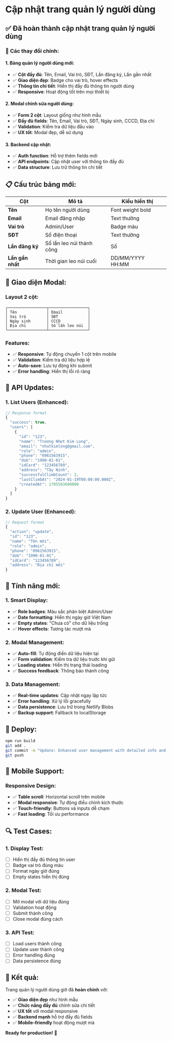 # Cập nhật trang quản lý người dùng

## ✅ Đã hoàn thành cập nhật trang quản lý người dùng

### 🔧 **Các thay đổi chính:**

#### **1. Bảng quản lý người dùng mới:**
- ✅ **Cột đầy đủ**: Tên, Email, Vai trò, SĐT, Lần đăng ký, Lần gần nhất
- ✅ **Giao diện đẹp**: Badge cho vai trò, hover effects
- ✅ **Thông tin chi tiết**: Hiển thị đầy đủ thông tin người dùng
- ✅ **Responsive**: Hoạt động tốt trên mọi thiết bị

#### **2. Modal chỉnh sửa người dùng:**
- ✅ **Form 2 cột**: Layout giống như hình mẫu
- ✅ **Đầy đủ fields**: Tên, Email, Vai trò, SĐT, Ngày sinh, CCCD, Địa chỉ
- ✅ **Validation**: Kiểm tra dữ liệu đầu vào
- ✅ **UX tốt**: Modal đẹp, dễ sử dụng

#### **3. Backend cập nhật:**
- ✅ **Auth function**: Hỗ trợ thêm fields mới
- ✅ **API endpoints**: Cập nhật user với thông tin đầy đủ
- ✅ **Data structure**: Lưu trữ thông tin chi tiết

## 📋 **Cấu trúc bảng mới:**

| Cột | Mô tả | Kiểu hiển thị |
|-----|-------|---------------|
| **Tên** | Họ tên người dùng | Font weight bold |
| **Email** | Email đăng nhập | Text thường |
| **Vai trò** | Admin/User | Badge màu |
| **SĐT** | Số điện thoại | Text thường |
| **Lần đăng ký** | Số lần leo núi thành công | Số |
| **Lần gần nhất** | Thời gian leo núi cuối | DD/MM/YYYY HH:MM |

## 🎨 **Giao diện Modal:**

### **Layout 2 cột:**
```
┌─────────────────┬─────────────────┐
│ Tên             │ Email           │
│ Vai trò         │ SĐT             │
│ Ngày sinh       │ CCCD            │
│ Địa chỉ         │ Số lần leo núi  │
└─────────────────┴─────────────────┘
```

### **Features:**
- ✅ **Responsive**: Tự động chuyển 1 cột trên mobile
- ✅ **Validation**: Kiểm tra dữ liệu hợp lệ
- ✅ **Auto-save**: Lưu tự động khi submit
- ✅ **Error handling**: Hiển thị lỗi rõ ràng

## 🔧 **API Updates:**

### **1. List Users (Enhanced):**
```javascript
// Response format
{
  "success": true,
  "users": [
    {
      "id": "123",
      "name": "Trương Nhựt Kim Long",
      "email": "nhutkimlong@gmail.com",
      "role": "admin",
      "phone": "0961563915",
      "dob": "1990-01-01",
      "idCard": "123456789",
      "address": "Tây Ninh",
      "successfulClimbCount": 2,
      "lastClimbAt": "2024-01-19T00:00:00.000Z",
      "createdAt": 1705593600000
    }
  ]
}
```

### **2. Update User (Enhanced):**
```javascript
// Request format
{
  "action": "update",
  "id": "123",
  "name": "Tên mới",
  "role": "admin",
  "phone": "0961563915",
  "dob": "1990-01-01",
  "idCard": "123456789",
  "address": "Địa chỉ mới"
}
```

## 🎯 **Tính năng mới:**

### **1. Smart Display:**
- ✅ **Role badges**: Màu sắc phân biệt Admin/User
- ✅ **Date formatting**: Hiển thị ngày giờ Việt Nam
- ✅ **Empty states**: "Chưa có" cho dữ liệu trống
- ✅ **Hover effects**: Tương tác mượt mà

### **2. Modal Management:**
- ✅ **Auto-fill**: Tự động điền dữ liệu hiện tại
- ✅ **Form validation**: Kiểm tra dữ liệu trước khi gửi
- ✅ **Loading states**: Hiển thị trạng thái loading
- ✅ **Success feedback**: Thông báo thành công

### **3. Data Management:**
- ✅ **Real-time updates**: Cập nhật ngay lập tức
- ✅ **Error handling**: Xử lý lỗi gracefully
- ✅ **Data persistence**: Lưu trữ trong Netlify Blobs
- ✅ **Backup support**: Fallback to localStorage

## 🚀 **Deploy:**

```bash
npm run build
git add .
git commit -m "Update: Enhanced user management with detailed info and modal"
git push
```

## 📱 **Mobile Support:**

### **Responsive Design:**
- ✅ **Table scroll**: Horizontal scroll trên mobile
- ✅ **Modal responsive**: Tự động điều chỉnh kích thước
- ✅ **Touch-friendly**: Buttons và inputs dễ chạm
- ✅ **Fast loading**: Tối ưu performance

## 🔍 **Test Cases:**

### **1. Display Test:**
- [ ] Hiển thị đầy đủ thông tin user
- [ ] Badge vai trò đúng màu
- [ ] Format ngày giờ đúng
- [ ] Empty states hiển thị đúng

### **2. Modal Test:**
- [ ] Mở modal với dữ liệu đúng
- [ ] Validation hoạt động
- [ ] Submit thành công
- [ ] Close modal đúng cách

### **3. API Test:**
- [ ] Load users thành công
- [ ] Update user thành công
- [ ] Error handling đúng
- [ ] Data persistence đúng

## 🎉 **Kết quả:**

Trang quản lý người dùng giờ đã **hoàn chỉnh** với:
- ✅ **Giao diện đẹp** như hình mẫu
- ✅ **Chức năng đầy đủ** chỉnh sửa chi tiết
- ✅ **UX tốt** với modal responsive
- ✅ **Backend mạnh** hỗ trợ đầy đủ fields
- ✅ **Mobile-friendly** hoạt động mượt mà

**Ready for production!** 🚀
